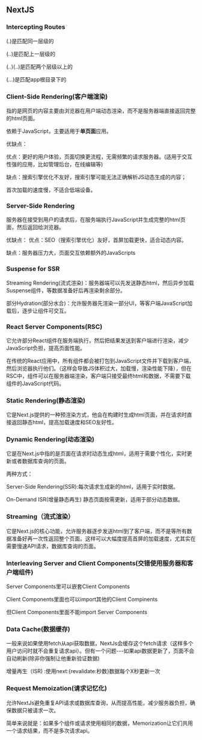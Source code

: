 ## NextJS

### Intercepting Routes

(.)是匹配同一层级的

(..)是匹配上一层级的

(..)(..)是匹配两个层级以上的

(...)是匹配app根目录下的

### Client-Side Rendering(客户端渲染)

指的是网页的内容主要由浏览器在用户端动态渲染，而不是服务器端直接返回完整的html页面。

依赖于JavaScript，主要适用于**单页面**应用。

优缺点：

优点：更好的用户体验，页面切换更流程，无需频繁的请求服务器。(适用于交互性强的应用，比如管理后台，在线编辑等)

缺点：搜索引擎优化不友好，搜索引擎可能无法正确解析JS动态生成的内容；

首次加载的速度慢，不适合低端设备。

### Server-Side Rendering

服务器在接受到用户的请求后，在服务端执行JavaScript并生成完整的html页面，然后返回给浏览器。

优缺点：
优点：SEO（搜索引擎优化）友好，首屏加载更快，适合动态内容。

缺点：服务器压力大，页面交互依赖额外的JavaScripts

### Suspense for SSR

Streaming Rendering(流式渲染)：服务器端可以先发送静态html，然后异步加载Suspense组件，等数据准备好后再渲染剩余部分。

部分Hydration(部分水合)：允许服务器先渲染一部分UI，等客户端JavaScript加载后，逐步让组件可交互。

### React Server Components(RSC)

它允许部分React组件在服务端执行，然后把结果发送到客户端进行渲染，减少JavaScript负担，提高页面性能。

在传统的React应用中，所有组件都会被打包到JavaScript文件并下载到客户端，然后浏览器执行他们。（这样会导致JS体积过大，加载慢，渲染性能下降），但在RSC中，组件可以在服务器端渲染，客户端只接受最终html和数据，不需要下载组件的JavaScript代码。

### Static Rendering(静态渲染)

它是Next.js提供的一种预渲染方式，他会在构建时生成html页面，并在请求时直接返回静态html，提高加载速度和SEO友好性。

### Dynamic Rendering(动态渲染)

它是在Next.js中指的是页面在请求时动态生成html，适用于需要个性化，实时更新或者数据库查询的页面。

两种方式：

Server-Side Rendering(SSR):每次请求生成新的html，适用于实时数据。

On-Demand ISR(增量静态再生) 静态页面按需更新，适用于部分动态数据。

### Streaming（流式渲染）

它是Next.js的核心功能，允许服务器逐步发送html到了客户端，而不是等所有数据准备好再一次性返回整个页面。这样可以大幅度提高首屏的加载速度，尤其实在需要慢速API请求，数据库查询的页面。

### Interleaving Server and Client Components(交错使用服务器和客户端组件)

Server Components里可以嵌套Client Components

Client Components里面也可以import其他的Client Compinents

但Client Components里面不能import Server Components

### Data Cache(数据缓存)

一般来说如果使用fetch从api获取数据，NextJs会缓存这个fetch请求（这样多个用户访问时就不会重复请求api）。但有一个问题---如果api数据更新了，页面不会自动刷新(除非你强制让他重新验证数据)

增量再生（ISR) :使用next:{revalidate:秒数}数据每个X秒更新一次

### Request Memoization(请求记忆化)

允许NextJs避免重复API请求或数据库查询，从而提高性能，减少服务器负担，确保数据只被请求一次。

简单来说就是：如果多个组件或请求使用相同的数据，Memorization让它们共用一个请求结果，而不是多次请求api。
